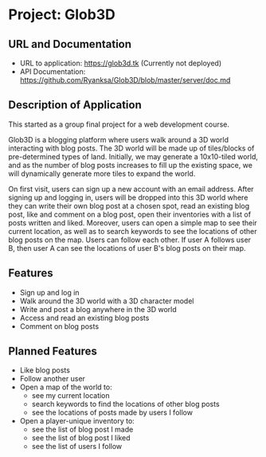 # Project: Glob3D

## URL and Documentation

- URL to application: https://glob3d.tk (Currently not deployed)
- API Documentation: https://github.com/Ryanksa/Glob3D/blob/master/server/doc.md

## Description of Application

This started as a group final project for a web development course.

Glob3D is a blogging platform where users walk around a 3D world interacting with blog posts. The 3D world will be made up of tiles/blocks of pre-determined types of land. Initially, we may generate a 10x10-tiled world, and as the number of blog posts increases to fill up the existing space, we will dynamically generate more tiles to expand the world.

On first visit, users can sign up a new account with an email address. After signing up and logging in, users will be dropped into this 3D world where they can write their own blog post at a chosen spot, read an existing blog post, like and comment on a blog post, open their inventories with a list of posts written and liked. Moreover, users can open a simple map to see their current location, as well as to search keywords to see the locations of other blog posts on the map. Users can follow each other. If user A follows user B, then user A can see the locations of user B's blog posts on their map.

## Features

- Sign up and log in
- Walk around the 3D world with a 3D character model
- Write and post a blog anywhere in the 3D world
- Access and read an existing blog posts
- Comment on blog posts

## Planned Features

- Like blog posts
- Follow another user
- Open a map of the world to:
  - see my current location
  - search keywords to find the locations of other blog posts
  - see the locations of posts made by users I follow
- Open a player-unique inventory to:
  - see the list of blog post I made
  - see the list of blog post I liked
  - see the list of users I follow
